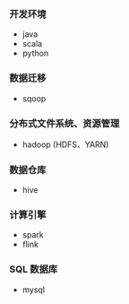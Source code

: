 ### 开发环境
- java
- scala
- python

### 数据迁移
- sqoop

### 分布式文件系统、资源管理
- hadoop (HDFS、YARN)

### 数据仓库
- hive

### 计算引擎
- spark
- flink

### SQL 数据库
- mysql